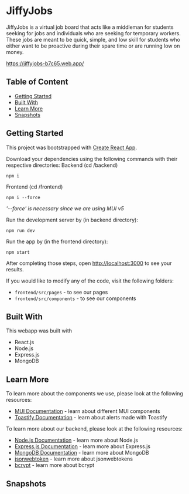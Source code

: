 # JiffyJobs

JiffyJobs is a virtual job board that acts like a middleman for students seeking for jobs and individuals who are seeking for temporary workers. These jobs are meant to be quick,  simple, and low skill for students who either want to be proactive during their spare time or are running low on money. 

https://jiffyjobs-b7c65.web.app/

## Table of Content 
* [Getting Started](#Getting-Started)
* [Built With](#Built-With)
* [Learn More](#Learn-More)
* [Snapshots](#Snapshots)

## Getting Started
This project was bootstrapped with [Create React App](https://github.com/facebook/create-react-app).

Download your dependencies using the following commands with their respective directories: 
Backend (cd /backend)
```
npm i
```
Frontend (cd /frontend)
```
npm i --force
```
<em>'--force' is necessary since we are using MUI v5</em>

Run the development server by (in backend directory):
```
npm run dev
```

Run the app by (in the frontend directory):
```
npm start
```

After completing those steps, open [http://localhost:3000](http://localhost:3000) to see your results. 

If you would like to modify any of the code, visit the following folders: 
- `frontend/src/pages` - to see our pages 
- `frontend/src/components` - to see our components

## Built With 
This webapp was built with 
- React.js
- Node.js
- Express.js
- MongoDB

## Learn More
To learn more about the components we use, please look at the following resources:

- [MUI Documentation](https://mui.com/material-ui/getting-started/) - learn about different MUI components
- [Toastify Documentation](https://www.npmjs.com/package/react-toastify) - learn about alerts made with Toastify


To learn more about our backend, please look at the following resources: 

- [Node.js Documentation](https://nodejs.org/docs/latest/api/) - learn more about Node.js
- [Express.js Documentation](https://expressjs.com/) - learn more about Express.js 
- [MongoDB Documentation](https://www.mongodb.com/docs/) - learn more about MongoDB
- [jsonwebtoken](https://www.npmjs.com/package/jsonwebtoken) - learn more about jsonwebtokens
- [bcrypt](https://www.npmjs.com/package/bcrypt) - learn more about bcrypt 

## Snapshots
